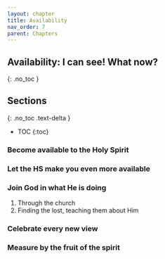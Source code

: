 ```yaml
---
layout: chapter
title: Availability 
nav_order: 7
parent: Chapters
---
```


## Availability: I can see! What now?
{: .no_toc }

<h2>Sections</h2>
{: .no_toc .text-delta }

- TOC
{:toc}

### Become available to the Holy Spirit

### Let the HS make you even more available

### Join God in what He is doing
1. Through the church
1. Finding the lost, teaching them about Him

### Celebrate every new view

### Measure by the fruit of the spirit 